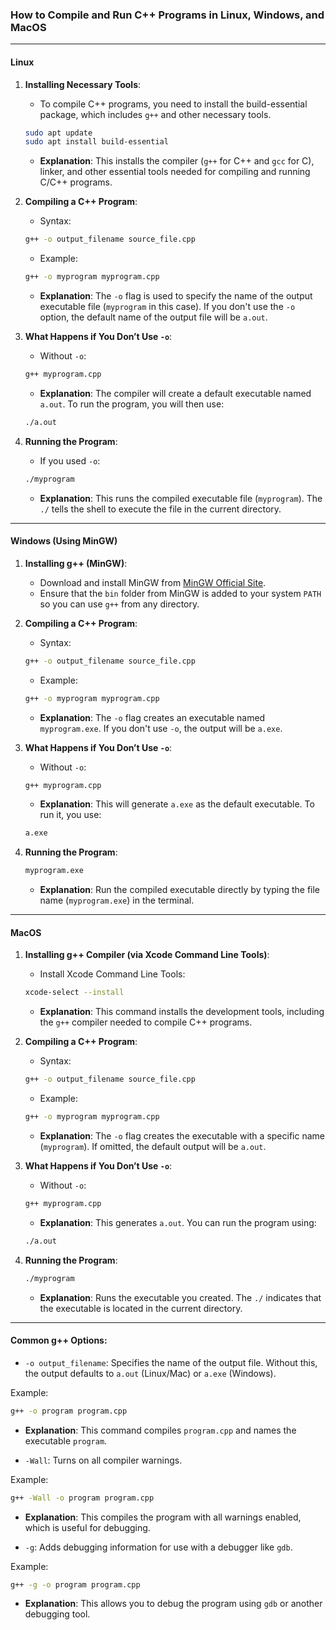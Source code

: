 ### **How to Compile and Run C++ Programs in Linux, Windows, and MacOS**

---

#### **Linux**

1. **Installing Necessary Tools**:
   - To compile C++ programs, you need to install the build-essential package, which includes `g++` and other necessary tools.
   ```bash
   sudo apt update
   sudo apt install build-essential
   ```
   - **Explanation**: This installs the compiler (`g++` for C++ and `gcc` for C), linker, and other essential tools needed for compiling and running C/C++ programs.

2. **Compiling a C++ Program**:
   - Syntax:
   ```bash
   g++ -o output_filename source_file.cpp
   ```
   - Example:
   ```bash
   g++ -o myprogram myprogram.cpp
   ```
   - **Explanation**: The `-o` flag is used to specify the name of the output executable file (`myprogram` in this case). If you don't use the `-o` option, the default name of the output file will be `a.out`.

3. **What Happens if You Don’t Use `-o`**:
   - Without `-o`:
   ```bash
   g++ myprogram.cpp
   ```
   - **Explanation**: The compiler will create a default executable named `a.out`. To run the program, you will then use:
   ```bash
   ./a.out
   ```

4. **Running the Program**:
   - If you used `-o`:
   ```bash
   ./myprogram
   ```
   - **Explanation**: This runs the compiled executable file (`myprogram`). The `./` tells the shell to execute the file in the current directory.

---

#### **Windows (Using MinGW)**

1. **Installing g++ (MinGW)**:
   - Download and install MinGW from [MinGW Official Site](https://sourceforge.net/projects/mingw/).
   - Ensure that the `bin` folder from MinGW is added to your system `PATH` so you can use `g++` from any directory.

2. **Compiling a C++ Program**:
   - Syntax:
   ```bash
   g++ -o output_filename source_file.cpp
   ```
   - Example:
   ```bash
   g++ -o myprogram myprogram.cpp
   ```
   - **Explanation**: The `-o` flag creates an executable named `myprogram.exe`. If you don't use `-o`, the output will be `a.exe`.

3. **What Happens if You Don’t Use `-o`**:
   - Without `-o`:
   ```bash
   g++ myprogram.cpp
   ```
   - **Explanation**: This will generate `a.exe` as the default executable. To run it, you use:
   ```bash
   a.exe
   ```

4. **Running the Program**:
   ```bash
   myprogram.exe
   ```
   - **Explanation**: Run the compiled executable directly by typing the file name (`myprogram.exe`) in the terminal.

---

#### **MacOS**

1. **Installing g++ Compiler (via Xcode Command Line Tools)**:
   - Install Xcode Command Line Tools:
   ```bash
   xcode-select --install
   ```
   - **Explanation**: This command installs the development tools, including the `g++` compiler needed to compile C++ programs.

2. **Compiling a C++ Program**:
   - Syntax:
   ```bash
   g++ -o output_filename source_file.cpp
   ```
   - Example:
   ```bash
   g++ -o myprogram myprogram.cpp
   ```
   - **Explanation**: The `-o` flag creates the executable with a specific name (`myprogram`). If omitted, the default output will be `a.out`.

3. **What Happens if You Don’t Use `-o`**:
   - Without `-o`:
   ```bash
   g++ myprogram.cpp
   ```
   - **Explanation**: This generates `a.out`. You can run the program using:
   ```bash
   ./a.out
   ```

4. **Running the Program**:
   ```bash
   ./myprogram
   ```
   - **Explanation**: Runs the executable you created. The `./` indicates that the executable is located in the current directory.

---

#### **Common g++ Options**:

- `-o output_filename`: Specifies the name of the output file. Without this, the output defaults to `a.out` (Linux/Mac) or `a.exe` (Windows).
  
Example:
```bash
g++ -o program program.cpp
```
- **Explanation**: This command compiles `program.cpp` and names the executable `program`.

- `-Wall`: Turns on all compiler warnings.

Example:
```bash
g++ -Wall -o program program.cpp
```
- **Explanation**: This compiles the program with all warnings enabled, which is useful for debugging.

- `-g`: Adds debugging information for use with a debugger like `gdb`.

Example:
```bash
g++ -g -o program program.cpp
```
- **Explanation**: This allows you to debug the program using `gdb` or another debugging tool.

